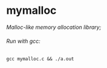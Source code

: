 # mymalloc
*Malloc-like memory allocation library;*
###### Run with gcc:
```
gcc mymalloc.c && ./a.out
```

